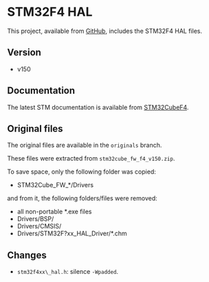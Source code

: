 # STM32F4 HAL

This project, available from [GitHub](https://github.com/xpacks/stm32f4-hal),
includes the STM32F4 HAL files.

## Version

* v150

## Documentation

The latest STM documentation is available from
[STM32CubeF4](http://www.st.com/web/catalog/tools/FM147/CL1794/SC961/SS1743/LN1897/PF259243).

## Original files

The original files are available in the `originals` branch.

These files were extracted from `stm32cube_fw_f4_v150.zip`.

To save space, only the following folder was copied:

* STM32Cube\_FW\_*/Drivers

and from it, the following folders/files were removed:

* all non-portable *.exe files
* Drivers/BSP/
* Drivers/CMSIS/
* Drivers/STM32F?xx\_HAL\_Driver/*.chm

## Changes

* `stm32f4xx\_hal.h`: silence `-Wpadded`.

